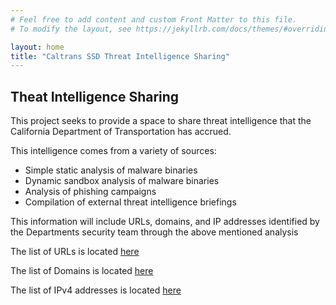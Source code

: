 ```yaml
---
# Feel free to add content and custom Front Matter to this file.
# To modify the layout, see https://jekyllrb.com/docs/themes/#overriding-theme-defaults

layout: home
title: "Caltrans SSD Threat Intelligence Sharing"
---
```

## Theat Intelligence Sharing

This project seeks to provide a space to share threat intelligence that the California Department of Transportation has accrued.

This intelligence comes from a variety of sources:

- Simple static analysis of malware binaries
- Dynamic sandbox analysis of malware binaries
- Analysis of phishing campaigns
- Compilation of external threat intelligence briefings

This information will include URLs, domains, and IP addresses identified by the Departments security team through the above mentioned analysis

The list of URLs is located [here](urls.txt)

The list of Domains is located [here](domains.txt)

The list of IPv4 addresses is located [here](ipv4.txt)
